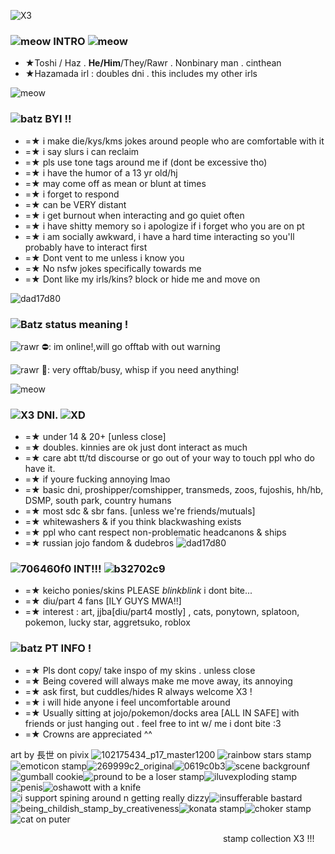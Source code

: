 
![X3](https://media.discordapp.net/attachments/1086954357091745812/1178634951432876082/Untitled373_20231127175406.png?ex=6576dc56&is=65646756&hm=d4e271b44c94a701aea6177ee2f1ffdfe540684128190ff432880023eeb82d5e&=&format=webp&width=1025&height=342)
### ![meow](https://wilardo.crd.co/assets/images/gallery27/2adffdd1.png?v=ee8a995d) INTRO ![meow](https://wilardo.crd.co/assets/images/gallery27/f5721db8.png?v=ee8a995d)
  - ★Toshi / Haz . **He/Him**/They/Rawr . Nonbinary man . cinthean
  - ★Hazamada irl : doubles dni . this includes my other irls

![meow](https://autism.crd.co/assets/images/gallery01/235aabb0.png?v=69d6a439)

### ![batz](https://autism.crd.co/assets/images/gallery07/dcc63613.gif?v=69d6a439) BYI !!
- =★ i make die/kys/kms jokes around people who are comfortable with it
- =★ i say slurs i can reclaim
- =★ pls use tone tags around me if (dont be excessive tho) 
- =★ i have the humor of a 13 yr old/hj
- =★ may come off as mean or blunt at times
- =★ i forget to respond
- =★ can be VERY distant
- =★ i get burnout when interacting and go quiet often
- =★ i have shitty memory so i apologize if i forget who you are on pt
- =★ i am socially awkward, i have a hard time interacting so you'll probably have to interact first
- =★ Dont vent to me unless i know you
- =★ No nsfw jokes specifically towards me
- =★ Dont like my irls/kins? block or hide me and move on

![dad17d80](https://autism.crd.co/assets/images/gallery01/61387993.png?v=69d6a439)

### ![Batz](https://autism.crd.co/assets/images/gallery07/dcc63613.gif?v=69d6a439) status meaning !
![rawr](https://wilardo.crd.co/assets/images/gallery23/c06d76c0.gif?v=ee8a995d) ⛔: im online!,will go offtab with out warning 

![rawr](https://wilardo.crd.co/assets/images/gallery23/c06d76c0.gif?v=ee8a995d) 🌙: very offtab/busy, whisp if you need anything!

![meow](https://autism.crd.co/assets/images/gallery01/235aabb0.png?v=69d6a439)

### ![X3](https://wilardo.crd.co/assets/images/gallery04/a5206706.gif?v=ee8a995d) DNI. ![XD](https://wilardo.crd.co/assets/images/gallery18/7726ea4c.png?v=ee8a995d)
- =★ under 14 & 20+ [unless close]
- =★ doubles. kinnies are ok just dont interact as much
- =★ care abt tt/td discourse or go out of your way to touch ppl who do have it.
- =★ if youre fucking annoying lmao
- =★ basic dni, proshipper/comshipper, transmeds, zoos, fujoshis, hh/hb, DSMP, south park, country humans
- =★ most sdc & sbr fans. [unless we're friends/mutuals]
- =★ whitewashers & if you think blackwashing exists
- =★ ppl who cant respect non-problematic headcanons & ships
- =★ russian jojo fandom & dudebros
![dad17d80](https://autism.crd.co/assets/images/gallery01/61387993.png?v=69d6a439)
### ![706460f0](https://wilardo.crd.co/assets/images/gallery27/7cba8c82.gif?v=ee8a995d) INT!!! ![b32702c9](https://wilardo.crd.co/assets/images/gallery14/ec2291ee.gif?v=ee8a995d)
- =★ keicho ponies/skins PLEASE *blinkblink* i dont bite...
- =★ diu/part 4 fans [ILY GUYS MWA!!]
- =★ interest : art, jjba[diu/part4 mostly] , cats, ponytown, splatoon, pokemon, lucky star, aggretsuko, roblox

### ![batz](https://autism.crd.co/assets/images/gallery07/dcc63613.gif?v=69d6a439) PT INFO !
- =★ Pls dont copy/ take inspo of my skins . unless close
- =★ Being covered will always make me move away, its annoying
- =★ ask first, but cuddles/hides R always welcome X3 !
- =★ i will hide anyone i feel uncomfortable around
- =★ Usually sitting at jojo/pokemon/docks area [ALL IN SAFE] with friends or just hanging out . feel free to int w/ me i dont bite :3
- =★ Crowns are appreciated ^^

art by 長世 on pivix
![102175434_p17_master1200](https://user-images.githubusercontent.com/117339244/209928101-c6b2abc3-bafd-4b8a-a1cb-3709447d4525.jpg)
![rainbow stars stamp](https://user-images.githubusercontent.com/117339244/209931792-c9567d39-c85b-4a4a-b5dd-fe35cdd2fe07.gif)![emoticon stamp](https://user-images.githubusercontent.com/117339244/209932241-181b81db-6b29-475c-a386-afcc45f8a19d.gif)![269999c2_original](https://user-images.githubusercontent.com/117339244/209932720-06296cc6-b7e2-48be-af9e-dd355aee5684.gif)![0619c0b3](https://user-images.githubusercontent.com/117339244/209933270-c5adf91e-e9cb-483b-946a-c9d69f5f1bb8.gif)![scene backgrounf](https://user-images.githubusercontent.com/117339244/209933554-6f19f3ba-60b6-4571-a40d-11d76244bd69.gif)![gumball cookie](https://user-images.githubusercontent.com/117339244/209935393-83888247-61de-47ff-84fd-57068459f65b.png)![pround to be a loser stamp](https://user-images.githubusercontent.com/117339244/209936637-d33f5bfc-fa63-450d-be07-28f8770da647.jpg)![iluvexploding stamp](https://user-images.githubusercontent.com/117339244/209938528-a0dffe4a-8ffd-46f6-9217-4476922b20f6.gif)![penis](https://user-images.githubusercontent.com/117339244/212541924-72199f23-37d2-4d6c-ad85-3096a9ffb8f3.jpg)![oshawott with a knife](https://user-images.githubusercontent.com/117339244/212542101-091d9863-6e87-4ff7-b6c8-692fd2e6f36e.png)![i support spining around n getting really dizzy](https://user-images.githubusercontent.com/117339244/212542179-f12c12a6-8b35-4045-87dd-8fd8498cbffa.png)![insufferable bastard](https://user-images.githubusercontent.com/117339244/212542217-ca7de1fe-ac67-4e64-bbad-d96c5d923de4.png)![being_childish_stamp_by_creativeness](https://user-images.githubusercontent.com/117339244/212542291-66becdc4-93d0-42a7-8588-430fd4519c4e.gif)![konata stamp](https://user-images.githubusercontent.com/117339244/212819790-82d4c639-9571-4517-ab2e-9d4ee202d6bf.gif)![choker stamp](https://user-images.githubusercontent.com/117339244/212819803-303728af-870f-4cd1-af1f-8648a1256d61.png)![cat on puter](https://user-images.githubusercontent.com/117339244/214533302-26f9a8ee-2ac3-4495-bbc9-9dd8bcb9ba58.gif)


                         stamp collection X3 !!!
